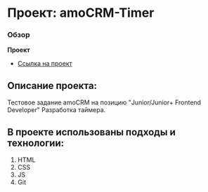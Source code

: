 # Проект: amoCRM-Timer

### Обзор

**Проект**

* [Ссылка на проект](https://msilkov.github.io/amoCRM-test-timer/)


## Описание проекта:
 Тестовое задание amoCRM на позицию "Junior/Junior+ Frontend Developer"
 Разработка таймера.
## В проекте использованы подходы и технологии:
1. HTML
2. CSS
3. JS
4. Git 
